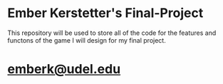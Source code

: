 # Ember Kerstetter's Final-Project
This repository will be used to store all of the code for the features and functons of the game I will design for my final project.
# emberk@udel.edu
